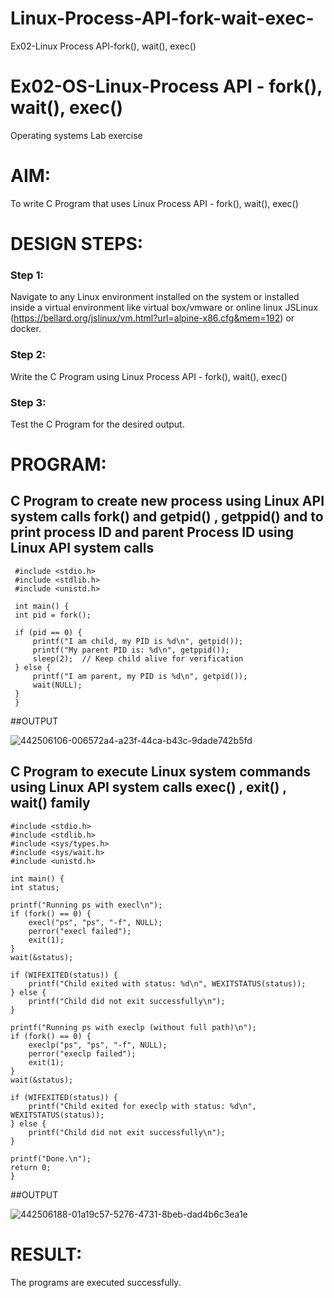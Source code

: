 # Linux-Process-API-fork-wait-exec-
Ex02-Linux Process API-fork(), wait(), exec()
# Ex02-OS-Linux-Process API - fork(), wait(), exec()
Operating systems Lab exercise


# AIM:
To write C Program that uses Linux Process API - fork(), wait(), exec()

# DESIGN STEPS:

### Step 1:

Navigate to any Linux environment installed on the system or installed inside a virtual environment like virtual box/vmware or online linux JSLinux (https://bellard.org/jslinux/vm.html?url=alpine-x86.cfg&mem=192) or docker.

### Step 2:

Write the C Program using Linux Process API - fork(), wait(), exec()

### Step 3:

Test the C Program for the desired output. 

# PROGRAM:

## C Program to create new process using Linux API system calls fork() and getpid() , getppid() and to print process ID and parent Process ID using Linux API system calls
   ```
    #include <stdio.h>
    #include <stdlib.h>
    #include <unistd.h>

    int main() {
    int pid = fork();

    if (pid == 0) { 
        printf("I am child, my PID is %d\n", getpid()); 
        printf("My parent PID is: %d\n", getppid()); 
        sleep(2);  // Keep child alive for verification
    } else { 
        printf("I am parent, my PID is %d\n", getpid()); 
        wait(NULL); 
    }
    }
```

##OUTPUT

![442506106-006572a4-a23f-44ca-b43c-9dade742b5fd](https://github.com/user-attachments/assets/95fd5eda-5b16-4ccd-b6f7-583f23f35f00)

## C Program to execute Linux system commands using Linux API system calls exec() , exit() , wait() family
```
#include <stdio.h>
#include <stdlib.h>
#include <sys/types.h>
#include <sys/wait.h>
#include <unistd.h>

int main() {
int status;

printf("Running ps with execl\n");
if (fork() == 0) {
    execl("ps", "ps", "-f", NULL);
    perror("execl failed");
    exit(1);
}
wait(&status);

if (WIFEXITED(status)) {
    printf("Child exited with status: %d\n", WEXITSTATUS(status));
} else {
    printf("Child did not exit successfully\n");
}

printf("Running ps with execlp (without full path)\n");
if (fork() == 0) {
    execlp("ps", "ps", "-f", NULL);
    perror("execlp failed");
    exit(1);
}
wait(&status);

if (WIFEXITED(status)) {
    printf("Child exited for execlp with status: %d\n", WEXITSTATUS(status));
} else {
    printf("Child did not exit successfully\n");
}

printf("Done.\n");
return 0;
}
```


##OUTPUT


![442506188-01a19c57-5276-4731-8beb-dad4b6c3ea1e](https://github.com/user-attachments/assets/bb347764-634a-4729-b646-207da751cbb7)



# RESULT:
The programs are executed successfully.
